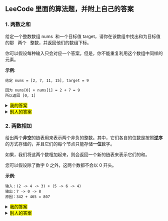 ## LeeCode 里面的算法题，并附上自己的答案

### 1. 两数之和

给定一个整数数组 nums  和一个目标值 target，请你在该数组中找出和为目标值的那   两个   整数，并返回他们的数组下标。

你可以假设每种输入只会对应一个答案。但是，你不能重复利用这个数组中同样的元素。

**示例:**

```
给定 nums = [2, 7, 11, 15], target = 9

因为 nums[0] + nums[1] = 2 + 7 = 9
所以返回 [0, 1]
```

<details>
<summary><mark>我的答案</mark></summary>

```javascript
var twoSum = function(nums, target) {
  for (var i = 0; i < nums.length; i++) {
    let other = target - nums[i];
    let index = nums.indexOf(other);
    if (index > -1 && index !== i) {
      return [i, index];
    }
  }
};
```

</details>

<details>
<summary><mark>别人的答案</mark></summary>

```javascript
var twoSum = function(nums, target) {
  const map = {};
  const len = nums.length;
  for (let i = 0; i < len; i++) {
    const targetNum = target - nums[i];
    if (targetNum in map) return [map[targetNum], i];
    map[nums[i]] = i;
  }
};
```

</details>

### 2. 两数相加

给出两个**非空**的链表用来表示两个非负的整数。其中，它们各自的位数是按照**逆序**的方式存储的，并且它们的每个节点只能存储**一位**数字。

如果，我们将这两个数相加起来，则会返回一个新的链表来表示它们的和。

您可以假设除了数字 0 之外，这两个数都不会以 0 开头。

**示例:**

```
输入：(2 -> 4 -> 3) + (5 -> 6 -> 4)
输出：7 -> 0 -> 8
原因：342 + 465 = 807
```

<details>
<summary><mark>我的答案</mark></summary>

```javascript
/**
 * Definition for singly-linked list.
 * function ListNode(val) {
 *     this.val = val;
 *     this.next = null;
 * }
 */
/**
 * @param {ListNode} l1
 * @param {ListNode} l2
 * @return {ListNode}
 */

let addTwoNumbers = function(l1, l2) {
    let result = null;
    let cache = null;
    let dep = 1;
    let extra = 0;
    while(l1 || l2) {
        let sum = (l1?l1.val:0)+(l2?l2.val:0)+extra;
        let tempNode = new ListNode(sum%10);
        if(dep===1) {
           result =  tempNode;
        } else {
            cache.next = tempNode;
        }
        cache = tempNode;
        dep = dep+1;
        l1 = l1 && l1.next;
        l2 = l2 && l2.next;
        if(sum>=10) {
            extra = 1;
        } else {
            extra = 0;
        }
        if(extra && !l1&&!l2) {
            l1 = new ListNode(0);
        }
    }
    return result;
};
```

</details>

<details>
<summary><mark>别人的答案</mark></summary>

```javascript
/**
 * Definition for singly-linked list.
 * function ListNode(val) {
 *     this.val = val;
 *     this.next = null;
 * }
 */
/**
 * @param {ListNode} l1
 * @param {ListNode} l2
 * @return {ListNode}
 */
var addTwoNumbers = function(l1, l2, add = 0) {
  let l3 = new ListNode(0);
  let nextadd = 0;
  if (l1 === null || l2 === null) {
    if (l1 === null && l2 === null) {
      if (add === 1) {
        l3.val = add;
        return l3;
      } else {
        return null;
      }
    } else {
      let sum;
      if (l1 === null) {
        sum = l2.val + add;
      } else {
        sum = l1.val + add;
      }
      if (sum >= 10) {
        sum -= 10;
        nextadd = 1;
      }
      l3.val = sum;
      if (l1 === null) {
        l3.next = addTwoNumbers(null, l2.next, nextadd);
      } else {
        l3.next = addTwoNumbers(l1.next, null, nextadd);
      }
    }
  } else {
    let sum = l1.val + l2.val + add;
    if (sum >= 10) {
      sum -= 10;
      nextadd = 1;
    }
    l3.val = sum;
    l3.next = addTwoNumbers(l1.next, l2.next, nextadd); //没有完成，继续往下加
  }

  return l3;
};
```

</details>
